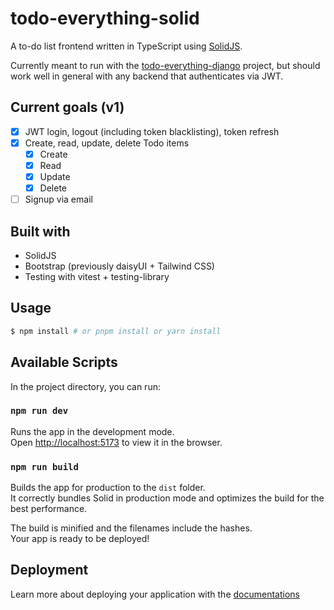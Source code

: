 # todo-everything-solid

A to-do list frontend written in TypeScript using [SolidJS](https://solidjs.com).

Currently meant to run with the [todo-everything-django](https://github.com/todo-everything/todo-everything-django)
project, but should work well in general
with any backend that authenticates via JWT.

## Current goals (v1)

* [X] JWT login, logout (including token blacklisting), token refresh
* [X] Create, read, update, delete Todo items
    * [X] Create
    * [X] Read
    * [X] Update
    * [X] Delete
* [ ] Signup via email

## Built with

* SolidJS
* Bootstrap (previously daisyUI + Tailwind CSS)
* Testing with vitest + testing-library

## Usage

```bash
$ npm install # or pnpm install or yarn install
```

## Available Scripts

In the project directory, you can run:

### `npm run dev`

Runs the app in the development mode.<br>
Open [http://localhost:5173](http://localhost:5173) to view it in the browser.

### `npm run build`

Builds the app for production to the `dist` folder.<br>
It correctly bundles Solid in production mode and optimizes the build for the best performance.

The build is minified and the filenames include the hashes.<br>
Your app is ready to be deployed!

## Deployment

Learn more about deploying your application with
the [documentations](https://vitejs.dev/guide/static-deploy.html)
